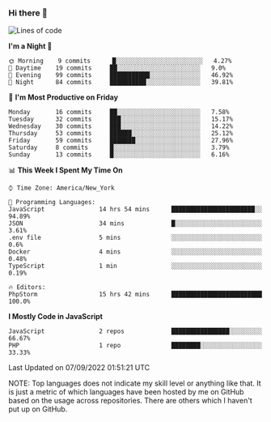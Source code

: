 ### Hi there 👋

<!--
**LynxJinxxy/LynxJinxxy** is a ✨ _special_ ✨ repository because its `README.md` (this file) appears on your GitHub profile.

Here are some ideas to get you started:

- 🔭 I’m currently working on ...
- 🌱 I’m currently learning ...
- 👯 I’m looking to collaborate on ...
- 🤔 I’m looking for help with ...
- 💬 Ask me about ...
- 📫 How to reach me: ...
- 😄 Pronouns: ...
- ⚡ Fun fact: ...
-->

<!--START_SECTION:waka-->
![Lines of code](https://img.shields.io/badge/From%20Hello%20World%20I%27ve%20Written-22%20Thousand%20lines%20of%20code-blue)

**I'm a Night 🦉** 

```text
🌞 Morning    9 commits      █░░░░░░░░░░░░░░░░░░░░░░░░   4.27% 
🌆 Daytime    19 commits     ██░░░░░░░░░░░░░░░░░░░░░░░   9.0% 
🌃 Evening    99 commits     ███████████░░░░░░░░░░░░░░   46.92% 
🌙 Night      84 commits     ██████████░░░░░░░░░░░░░░░   39.81%

```
📅 **I'm Most Productive on Friday** 

```text
Monday       16 commits     ██░░░░░░░░░░░░░░░░░░░░░░░   7.58% 
Tuesday      32 commits     ███░░░░░░░░░░░░░░░░░░░░░░   15.17% 
Wednesday    30 commits     ███░░░░░░░░░░░░░░░░░░░░░░   14.22% 
Thursday     53 commits     ██████░░░░░░░░░░░░░░░░░░░   25.12% 
Friday       59 commits     ███████░░░░░░░░░░░░░░░░░░   27.96% 
Saturday     8 commits      █░░░░░░░░░░░░░░░░░░░░░░░░   3.79% 
Sunday       13 commits     █░░░░░░░░░░░░░░░░░░░░░░░░   6.16%

```


📊 **This Week I Spent My Time On** 

```text
⌚︎ Time Zone: America/New_York

💬 Programming Languages: 
JavaScript               14 hrs 54 mins      ███████████████████████░░   94.89% 
JSON                     34 mins             █░░░░░░░░░░░░░░░░░░░░░░░░   3.61% 
.env file                5 mins              ░░░░░░░░░░░░░░░░░░░░░░░░░   0.6% 
Docker                   4 mins              ░░░░░░░░░░░░░░░░░░░░░░░░░   0.48% 
TypeScript               1 min               ░░░░░░░░░░░░░░░░░░░░░░░░░   0.19%

🔥 Editors: 
PhpStorm                 15 hrs 42 mins      █████████████████████████   100.0%

```

**I Mostly Code in JavaScript** 

```text
JavaScript               2 repos             ████████████████░░░░░░░░░   66.67% 
PHP                      1 repo              ████████░░░░░░░░░░░░░░░░░   33.33%

```



 Last Updated on 07/09/2022 01:51:21 UTC
<!--END_SECTION:waka-->
NOTE: Top languages does not indicate my skill level or anything like that. It is just a metric of which languages have been hosted by me on GitHub based on the usage across repositories. There are others which I haven't put up on GitHub.
